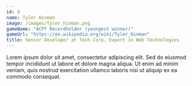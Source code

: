 ```yaml
---
id: 9
name: Tyler Hinman
image: /images/tyler_hinman.png
gameName: "ACPT Recordholder (youngest winner)"
gameUrl: "https://en.wikipedia.org/wiki/Tyler_Hinman"
title: Senior Developer at Tech Corp, Expert in Web Technologies
---
```


Lorem ipsum dolor sit amet, consectetur adipiscing elit. Sed do eiusmod tempor incididunt ut labore et dolore magna aliqua. Ut enim ad minim veniam, quis nostrud exercitation ullamco laboris nisi ut aliquip ex ea commodo consequat.
